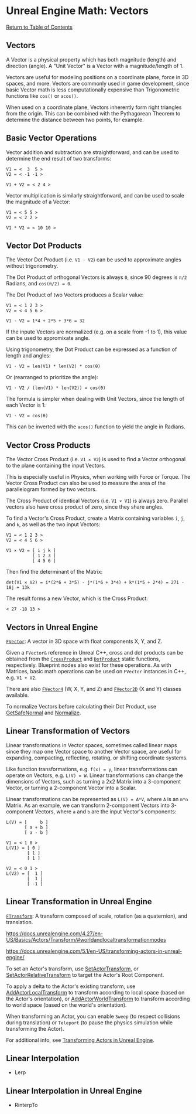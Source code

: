# Unreal Engine Math: Vectors

[Return to Table of Contents](README.md)

## Vectors

A Vector is a physical property which has both magnitude (length) and direction (angle). A "Unit Vector" is a Vector with a magnitude/length of 1. 

Vectors are useful for modeling positions on a coordinate plane, force in 3D spaces, and more. Vectors are commonly used in game development, since basic Vector math is less computationally expensive than Trigonometric functions like `cos()` or `acos()`.

When used on a coordinate plane, Vectors inherently form right triangles from the origin. This can be combined with the Pythagorean Theorem to determine the distance between two points, for example.

## Basic Vector Operations

Vector addition and subtraction are straightforward, and can be used to determine the end result of two transforms:

```text
V1 = <  3  5 >
V2 = < -1 -1 >

V1 + V2 = < 2 4 >
```

Vector multiplication is similarly straightforward, and can be used to scale the magnitude of a Vector:

```text
V1 = < 5 5 >
V2 = < 2 2 >

V1 * V2 = < 10 10 >
```

## Vector Dot Products

The Vector Dot Product (i.e. `V1 ⋅ V2`) can be used to approximate angles without trigonometry.

The Dot Product of orthogonal Vectors is always `0`, since 90 degrees is `π/2` Radians, and `cos(π/2) = 0`.

The Dot Product of two Vectors produces a Scalar value:

```text
V1 = < 1 2 3 >
V2 = < 4 5 6 >

V1 ⋅ V2 = 1*4 + 2*5 + 3*6 = 32
```

If the inpute Vectors are normalized (e.g. on a scale from -1 to 1), this value can be used to appromixate angle.

Using trigonometry, the Dot Product can be expressed as a function of length and angles:

```text
V1 ⋅ V2 = len(V1) * len(V2) * cos(θ)
```

Or (rearranged to prioritize the angle):

```text
V1 ⋅ V2 / (len(V1) * len(V2)) = cos(θ)
```

The formula is simpler when dealing with Unit Vectors, since the length of each Vector is 1:

```text
V1 ⋅ V2 = cos(θ)
```

This can be inverted with the `acos()` function to yield the angle in Radians.

## Vector Cross Products

The Vector Cross Product (i.e. `V1 ⨯ V2`) is used to find a Vector orthogonal to the plane containing the input Vectors.

This is especially useful in Physics, when working with Force or Torque. The Vector Cross Product can also be used to measure the area of the parallelogram formed by two vectors.

The Cross Product of identical Vectors (i.e. `V1 ⨯ V1`) is always zero. Parallel vectors also have cross product of zero, since they share angles.

To find a Vector's Cross Product, create a Matrix containing variables `i`, `j`, and `k`, as well as the two input Vectors:

```text
V1 = < 1 2 3 >
V2 = < 4 5 6 >

V1 ⨯ V2 = [ i j k ]
          [ 1 2 3 ]
          [ 4 5 6 ]
```

Then find the determinant of the Matrix:

```text
det(V1 ⨯ V2) = i*(2*6 + 3*5) - j*(1*6 + 3*4) + k*(1*5 + 2*4) = 27i - 18j + 13k
```

The result forms a new Vector, which is the Cross Product:

```text
< 27 -18 13 >
```

## Vectors in Unreal Engine

[`FVector`](https://docs.unrealengine.com/4.27/en-US/API/Runtime/Core/Math/FVector/): A vector in 3D space with float components X, Y, and Z.

Given a `FVector&` reference in Unreal C++, cross and dot products can be obtained from the [`CrossProduct`](https://docs.unrealengine.com/4.27/en-US/API/Runtime/Core/Math/FVector/CrossProduct/) and [`DotProduct`](https://docs.unrealengine.com/4.27/en-US/API/Runtime/Core/Math/FVector/DotProduct/) static functions, respectively. Blueprint nodes also exist for these operations. As with Matrices, basic math operations can be used on `FVector` instances in C++, e.g. `V1 + V2`.

There are also [`FVector4`](https://docs.unrealengine.com/4.27/en-US/API/Runtime/Core/Math/FVector4/) (W, X, Y, and Z) and [`FVector2D`](https://docs.unrealengine.com/4.27/en-US/API/Runtime/Core/Math/FVector2D/) (X and Y) classes available.

To normalize Vectors before calculating their Dot Product, use [GetSafeNormal](https://docs.unrealengine.com/4.27/en-US/API/Runtime/Core/Math/FVector/GetSafeNormal/) and [Normalize](https://docs.unrealengine.com/4.27/en-US/API/Runtime/Core/Math/FVector/Normalize/).

## Linear Transformation of Vectors

Linear transformations in Vector spaces, sometimes called linear maps since they map one Vector space to another Vector space, are useful for expanding, compacting, reflecting, rotating, or shifting coordinate systems.

Like function transformations, e.g. `f(x) = y`, linear transformations can operate on Vectors, e.g. `L(V) = W`. Linear transformations can change the dimensions of Vectors, such as turning a 2x2 Matrix into a 3-component Vector, or turning a 2-component Vector into a Scalar.

Linear transformations can be represented as `L(V) = A*V`, where `A` is an `m*n` Matrix. As an example, we can transform 2-component Vectors into 3-component Vectors, where `a` and `b` are the input Vector's components:

```text
L(V) = [     b ]
       [ a + b ]
       [ a - b ]

V1 = < 1 0 >
L(V1) = [ 0 ]
        [ 1 ]
        [ 1 ]

V2 = < 0 1 >
L(V2) = [  1 ]
        [  1 ]
        [ -1 ]
```

## Linear Transformation in Unreal Engine

[`FTransform`](https://docs.unrealengine.com/4.27/en-US/API/Runtime/Core/Math/FTransform/): A transform composed of scale, rotation (as a quaternion), and translation.

https://docs.unrealengine.com/4.27/en-US/Basics/Actors/Transform/#worldandlocaltransformationmodes

https://docs.unrealengine.com/5.1/en-US/transforming-actors-in-unreal-engine/

To set an Actor's transform, use [SetActorTransform](https://docs.unrealengine.com/5.1/en-US/API/Runtime/Engine/GameFramework/AActor/SetActorTransform/), or [SetActorRelativeTransform](https://docs.unrealengine.com/5.1/en-US/API/Runtime/Engine/GameFramework/AActor/SetActorRelativeTransform/) to target the Actor's Root Component.

To apply a delta to the Actor's existing transform, use [AddActorLocalTransform](https://docs.unrealengine.com/5.1/en-US/API/Runtime/Engine/GameFramework/AActor/AddActorLocalTransform/) to transform according to local space (based on the Actor's orientation), or [AddActorWorldTransform](https://docs.unrealengine.com/5.1/en-US/API/Runtime/Engine/GameFramework/AActor/AddActorWorldTransform/) to transform according to world space (based on the world's orientation).

When transforming an Actor, you can enable `Sweep` (to respect collisions during translation) or `Teleport` (to pause the physics simulation while transforming the Actor).

For additional info, see [Transforming Actors in Unreal Engine](https://docs.unrealengine.com/5.1/en-US/transforming-actors-in-unreal-engine/).

## Linear Interpolation

- Lerp

## Linear Interpolation in Unreal Engine

- RinterpTo